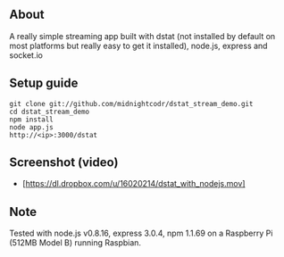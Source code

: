 ## About
A really simple streaming app built with dstat (not installed by default on most platforms but really easy to get it installed), node.js, express and socket.io

## Setup guide
	git clone git://github.com/midnightcodr/dstat_stream_demo.git
	cd dstat_stream_demo
	npm install
	node app.js
	http://<ip>:3000/dstat

## Screenshot (video)

* [https://dl.dropbox.com/u/16020214/dstat_with_nodejs.mov]


## Note
Tested with node.js v0.8.16, express 3.0.4, npm 1.1.69 on a Raspberry Pi (512MB Model B) running Raspbian.
